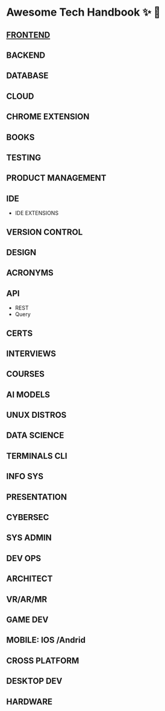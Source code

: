 # **Awesome Tech Handbook** ✨ 🚀

## <ins>FRONTEND</ins>	

  


## BACKEND
## DATABASE
## CLOUD
## CHROME EXTENSION
## BOOKS
## TESTING
## PRODUCT MANAGEMENT
## IDE
  - IDE EXTENSIONS

## VERSION CONTROL
## DESIGN
## ACRONYMS
## API
  - REST
  - Query
## CERTS
## INTERVIEWS
## COURSES
## AI MODELS
## UNUX DISTROS
## DATA SCIENCE
## TERMINALS CLI
## INFO SYS
## PRESENTATION
## CYBERSEC 
## SYS ADMIN
## DEV OPS
## ARCHITECT
## VR/AR/MR
## GAME DEV
## MOBILE: IOS /Andrid
## CROSS PLATFORM
## DESKTOP DEV
## HARDWARE
